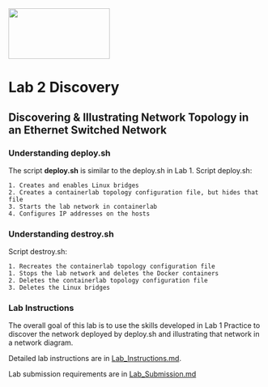 <img src="https://www.tamusa.edu/brandguide/jpeglogos/tamusa_final_logo_bw1.jpg" width="200" height="100"> 

# Lab 2 Discovery
## Discovering & Illustrating Network Topology in an Ethernet Switched Network
### **Understanding deploy.sh**
The script **deploy.sh** is similar to the deploy.sh in Lab 1. Script deploy.sh:
```
1. Creates and enables Linux bridges
2. Creates a containerlab topology configuration file, but hides that file
3. Starts the lab network in containerlab
4. Configures IP addresses on the hosts
```
### **Understanding destroy.sh**
Script destroy.sh:
```
1. Recreates the containerlab topology configuration file
1. Stops the lab network and deletes the Docker containers
2. Deletes the containerlab topology configuration file
3. Deletes the Linux bridges
```
### **Lab Instructions**
The overall goal of this lab is to use the skills developed in Lab 1 Practice to discover the network deployed by deploy.sh and illustrating that network in a network diagram. 

Detailed lab instructions are in [Lab_Instructions.md](Lab_Instructions.md).

Lab submission requirements are in [Lab_Submission.md](Lab_Submission.md)

